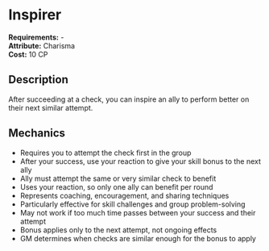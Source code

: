 # Inspirer

**Requirements:** -  
**Attribute:** Charisma  
**Cost:** 10 CP  

## Description
After succeeding at a check, you can inspire an ally to perform better on their next similar attempt.

## Mechanics
- Requires you to attempt the check first in the group
- After your success, use your reaction to give your skill bonus to the next ally
- Ally must attempt the same or very similar check to benefit
- Uses your reaction, so only one ally can benefit per round
- Represents coaching, encouragement, and sharing techniques
- Particularly effective for skill challenges and group problem-solving
- May not work if too much time passes between your success and their attempt
- Bonus applies only to the next attempt, not ongoing effects
- GM determines when checks are similar enough for the bonus to apply
